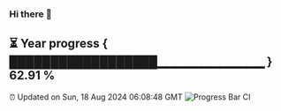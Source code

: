 ### Hi there 👋
⏳ Year progress { ██████████████████▁▁▁▁▁▁▁▁▁▁▁▁ } 62.91 %
---
⏰ Updated on Sun, 18 Aug 2024 06:08:48 GMT
![Progress Bar CI](https://github.com/Moyi321/Moyi321/workflows/Progress%20Bar%20CI/badge.svg)
